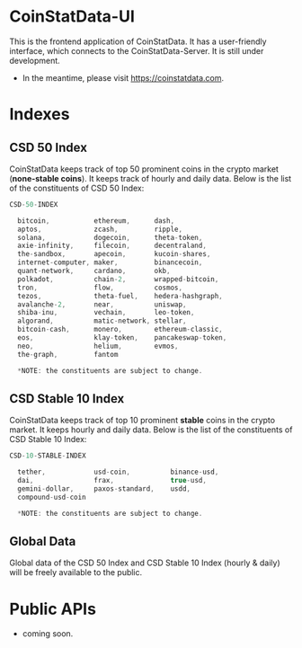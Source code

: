 # CoinStatData-UI
This is the frontend application of CoinStatData. It has a user-friendly interface, which connects to the CoinStatData-Server. It is still under development. 

- In the meantime, please visit https://coinstatdata.com.

# Indexes
## CSD 50 Index
CoinStatData keeps track of top 50 prominent coins in the crypto market (<b>none-stable coins</b>). It keeps track of hourly and daily data. Below is the list of the constituents of CSD 50 Index:

```javascript
CSD-50-INDEX

  bitcoin,           ethereum,      dash,
  aptos,             zcash,         ripple,
  solana,            dogecoin,      theta-token,
  axie-infinity,     filecoin,      decentraland,
  the-sandbox,       apecoin,       kucoin-shares,
  internet-computer, maker,         binancecoin,
  quant-network,     cardano,       okb,
  polkadot,          chain-2,       wrapped-bitcoin,
  tron,              flow,          cosmos,
  tezos,             theta-fuel,    hedera-hashgraph,
  avalanche-2,       near,          uniswap,
  shiba-inu,         vechain,       leo-token,
  algorand,          matic-network, stellar,
  bitcoin-cash,      monero,        ethereum-classic,
  eos,               klay-token,    pancakeswap-token,
  neo,               helium,        evmos,
  the-graph,         fantom

  *NOTE: the constituents are subject to change. 
```

## CSD Stable 10 Index
CoinStatData keeps track of top 10 prominent <b>stable</b> coins in the crypto market. It keeps hourly and daily data. Below is the list of the constituents of CSD Stable 10 Index:

```javascript
CSD-10-STABLE-INDEX

  tether,            usd-coin,          binance-usd, 
  dai,               frax,              true-usd,
  gemini-dollar,     paxos-standard,    usdd, 
  compound-usd-coin

  *NOTE: the constituents are subject to change. 
```
## Global Data
Global data of the CSD 50 Index and CSD Stable 10 Index (hourly & daily) will be freely available to the public. 

# Public APIs
- coming soon.